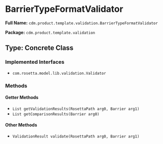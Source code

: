# BarrierTypeFormatValidator

**Full Name:** `cdm.product.template.validation.BarrierTypeFormatValidator`

**Package:** `cdm.product.template.validation`

## Type: Concrete Class

### Implemented Interfaces

- `com.rosetta.model.lib.validation.Validator`

### Methods

#### Getter Methods

- `List getValidationResults(RosettaPath arg0, Barrier arg1)`
- `List getComparisonResults(Barrier arg0)`

#### Other Methods

- `ValidationResult validate(RosettaPath arg0, Barrier arg1)`

